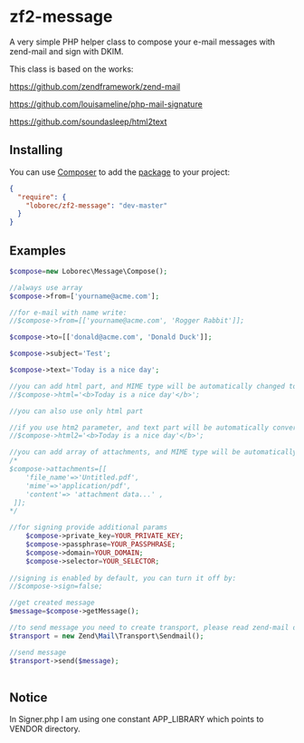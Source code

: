 zf2-message
===========

A very simple PHP helper class to compose your e-mail messages with zend-mail and sign with DKIM. 

This class is based on the works:

https://github.com/zendframework/zend-mail

https://github.com/louisameline/php-mail-signature

https://github.com/soundasleep/html2text

## Installing

You can use [Composer](http://getcomposer.org/) to add the [package](https://packagist.org/packages/loborec/zf2-message) to your project:

```json
{
  "require": {
    "loborec/zf2-message": "dev-master"
  }
}
```

## Examples

```php
$compose=new Loborec\Message\Compose();

//always use array
$compose->from=['yourname@acme.com']; 

//for e-mail with name write:
//$compose->from=[['yourname@acme.com', 'Rogger Rabbit']]; 

$compose->to=[['donald@acme.com', 'Donald Duck']];

$compose->subject='Test';

$compose->text='Today is a nice day';

//you can add html part, and MIME type will be automatically changed to 'multipart/alternative':
//$compose->html='<b>Today is a nice day'</b>';

//you can also use only html part

//if you use htm2 parameter, and text part will be automatically converted from html part:
//$compose->html2='<b>Today is a nice day'</b>';  

//you can add array of attachments, and MIME type will be automatically changed to 'multipart/related'
/*
$compose->attachments=[[
    'file_name'=>'Untitled.pdf',
    'mime'=>'application/pdf',
    'content'=> 'attachment data...' ,
 ]];
*/

//for signing provide additional params
    $compose->private_key=YOUR_PRIVATE_KEY;
    $compose->passphrase=YOUR_PASSPHRASE;
    $compose->domain=YOUR_DOMAIN;
    $compose->selector=YOUR_SELECTOR;
      
//signing is enabled by default, you can turn it off by:
//$compose->sign=false;

//get created message
$message=$compose->getMessage();

//to send message you need to create transport, please read zend-mail documentation
$transport = new Zend\Mail\Transport\Sendmail();

//send message
$transport->send($message); 
            
```

## Notice
In Signer.php I am using one constant APP_LIBRARY which points to VENDOR directory.
